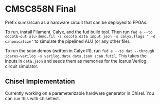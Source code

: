 # CMSC858N Final

Prefix sums/scan as a hardware circuit that can be deployed to FPGAs.

To run, install Filament, Calyx, and the fud build tool. Then run `fud e --to cocotb-out alu-demo.fil -s cocotb.data input.json -s calyx.flags ' -d canonicalize'` to simulate the pipelined ALU (or any other file).

To run the scan demos (written in Calyx IR), run `fud e --to dat --through icarus-verilog -s verilog.data data.json scan.futil`. This takes the inputs in `data.json` and seeds them as memories for the Icarus Verilog circuit simulator.

## Chisel Implementation
Currently working on a parameterizable hardware generator in Chisel. 
You can run this with chiseltest. 